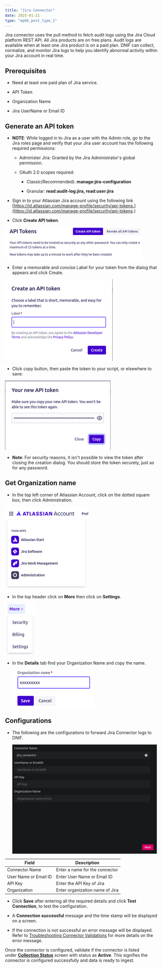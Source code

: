 ```yaml
---
title: "Jira Connector"
date: 2025-01-21
type: "epkb_post_type_1"
---
```


Jira connector uses the pull method to fetch audit logs using the Jira Cloud platform REST API. All Jira products are on free plans. Audit logs are available when at least one Jira product is on a paid plan. DNIF can collect, normalize, and monitor Jira logs to help you identify abnormal activity within your Jira account in real time.

## **Prerequisites**  

- Need at least one paid plan of Jira service.

- API Token

- Organization Name

- Jira UserName or Email ID

## **Generate an API token**

- **NOTE**: While logged in to Jira as a user with the Admin role, go to the Jira roles page and verify that your Jira user account has the following required permissions:
    - Administer Jira: Granted by the Jira Administrator's global permission.
    
    - OAuth 2.0 scopes required:
        - Classic(Recommended): **manage:jira-configuration**
        
        - Granular: **read:audit-log:jira, read:user:jira**

- Sign in to your Atlassian Jira account using the following link  
    [https://id.atlassian.com/manage-profile/security/api-tokens.](https://id.atlassian.com/manage-profile/security/api-tokens.)

- Click **Create API token**.

![image 1-Apr-12-2024-05-10-07-4825-AM](./images-Jira%20Connector/Jira-Connector-1.webp)

- Enter a memorable and concise Label for your token from the dialog that appears and click Create.

![image 2-Apr-12-2024-05-11-26-6072-AM](./images-Jira%20Connector/Jira-Connector-2.webp)

- Click copy button, then paste the token to your script, or elsewhere to save:  
      
    

![image 3-Apr-12-2024-05-12-58-6560-AM](./images-Jira%20Connector/Jira-Connector-3.webp)

- **Note**: For security reasons, it isn't possible to view the token after closing the creation dialog. You should store the token securely, just as for any password.

## **Get Organization name**

- In the top left corner of Atlassian Account, click on the dotted square box, then click Administration.  
      
    

![image 4-Apr-12-2024-05-16-04-4542-AM](./images-Jira%20Connector/Jira-Connector-4.webp)

- In the top header click on **More** then click on **Settings**.  
      
    

![image 5-Apr-12-2024-05-17-41-2689-AM](./images-Jira%20Connector/Jira-Connector-5.webp)

- In the **Details** tab find your Organization Name and copy the name.  
      
      
    ![image 6-Apr-12-2024-05-19-13-0321-AM](./images-Jira%20Connector/Jira-Connector-6.webp)

## **Configurations**

- The following are the configurations to forward Jira Connector logs to DNIF.‌  
      
      
    ![image 7-Apr-12-2024-05-20-44-3875-AM](./images-Jira%20Connector/Jira-Connector-7.webp)  
      
    

| **Field** | **Description** |
| --- | --- |
| Connector Name | Enter a name for the connector |
| User Name or Email ID | Enter User Name or Email ID |
| API Key | Enter the API Key of Jira |
| Organization | Enter organization name of Jira |

- Click **Save** after entering all the required details and click **Test Connection**, to test the configuration.

- A **Connection successful** message and the time stamp will be displayed on a screen.

- If the connection is not successful an error message will be displayed. Refer to [Troubleshooting Connector Validations](https://dnif.it/kb/troubleshooting-and-debugging/troubleshooting-connector-validations/) for more details on the error message.

Once the connector is configured, validate if the connector is listed under [**Collection Status**](https://www.dnif.it/en/kb/collection-status) screen with status as **Active**. This signifies the connector is configured successfully and data is ready to ingest.
